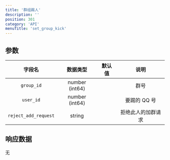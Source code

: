 ```yaml
---
title: '群组踢人'
description: ''
position: 301
category: 'API'
menuTitle: 'set_group_kick'
---
```


## 参数

| 字段名 | 数据类型 | 默认值 | 说明 |
| :---: | :---: | :---: | :---: |
| `group_id` | number (int64) | | 群号 |
| `user_id` | number (int64) | | 要踢的 QQ 号 |
| `reject_add_request` | string | | 拒绝此人的加群请求 |

## 响应数据

无
